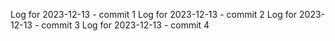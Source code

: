 Log for 2023-12-13 - commit 1
Log for 2023-12-13 - commit 2
Log for 2023-12-13 - commit 3
Log for 2023-12-13 - commit 4
